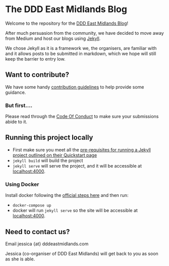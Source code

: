 # The DDD East Midlands Blog

Welcome to the repository for the [DDD East Midlands Blog](https://blog.dddeastmidlands.com/)!

After much persuasion from the community, we have decided to move away from Medium and host our blogs using [Jekyll](https://jekyllrb.com/).

We chose Jekyll as it is a framework we, the organisers, are familiar with and it allows posts to be submitted in markdown, which we hope will still keep the barrier to entry low.

## Want to contribute?

We have some handy [contribution guidelines](.github/contributing.md) to help provide some guidance.

### But first....

Please read through the [Code Of Conduct](./CODE_OF_CONDUCT.md) to make sure your submissions abide to it.

## Running this project locally

- First make sure you meet all the [pre-requisites for running a Jekyll project outlined on their Quickstart page](https://jekyllrb.com/docs/)
- `jekyll build` will build the project
- `jekyll serve` will serve the project, and it will be accessible at [localhost:4000](http://localhost:4000/).

### Using Docker

Install docker following the [official steps here](https://docs.docker.com/get-started/) and then run:
- `docker-compose up`
- docker will run `jekyll serve` so the site will be accessible at [localhost:4000](http://localhost:4000/).

## Need to contact us?

Email jessica {at} dddeastmidlands.com

Jessica (co-organiser of DDD East Midlands) will get back to you as soon as she is able.
